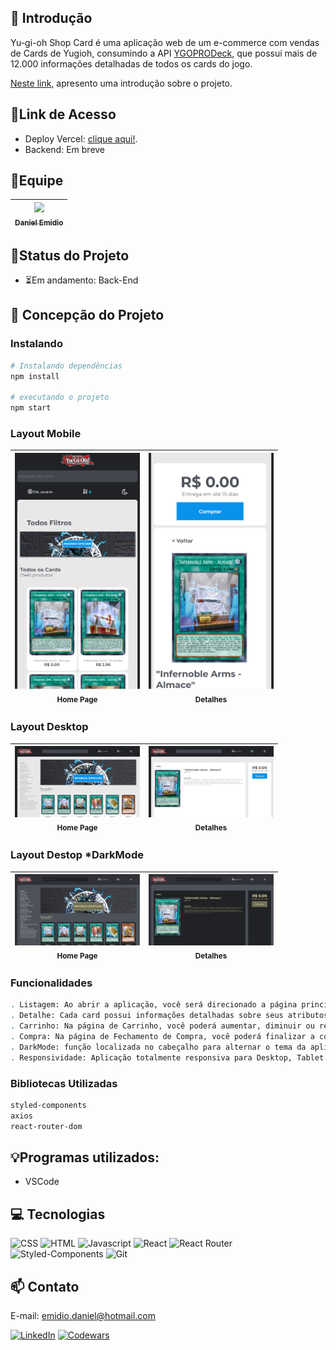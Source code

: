 ## 📖 Introdução

Yu-gi-oh Shop Card é uma aplicação web de um e-commerce com vendas de Cards de Yugioh, consumindo a API [YGOPRODeck](https://ygoprodeck.com/api-guide/), que possui mais de 12.000 informações detalhadas de todos os cards do jogo.

[Neste link](https://www.youtube.com/embed/KLZnIpEWjus), apresento uma introdução sobre o projeto.

## 🔗Link de Acesso
- Deploy Vercel: [clique aqui!](https://yu-gi-oh-shop-card.vercel.app/).
- Backend: Em breve

## 👥Equipe
| [<img src="https://avatars.githubusercontent.com/u/111311678?v=4" width=115><br><sub>Daniel Emidio</sub>](https://github.com/DanielEmidio1988) |
| :---: |

## 🧭Status do Projeto
- ⏳Em andamento: Back-End

## 📄 Concepção do Projeto

### Instalando
```bash
# Instalando dependências
npm install

# executando o projeto
npm start
```

### Layout Mobile

| <img src="./src/assets/readme/homepagemobile.png" width=200><br><sub>Home Page</sub> | <img src="./src/assets/readme/detailspagemobile.png" width=200><br><sub>Detalhes</sub> |
| :---: | :---: |

### Layout Desktop

| <img src="./src/assets/readme/homepagedesktop.png" width=200><br><sub>Home Page</sub> | <img src="./src/assets/readme/detailspagedesktop.png" width=200><br><sub>Detalhes</sub> |
| :---: | :---: |

### Layout Destop *DarkMode

| <img src="./src/assets/readme/homepagedesktopdarkmode.png" width=200><br><sub>Home Page</sub> | <img src="./src/assets/readme/detailspagedesktopdark.png" width=200><br><sub>Detalhes</sub> |
| :---: | :---: |

### Funcionalidades
```bash
. Listagem: Ao abrir a aplicação, você será direcionado a página principal, com a listagem de todos os cards disponiveis, sendo renderizado 24 cards por página.
. Detalhe: Cada card possui informações detalhadas sobre seus atributos, efeitos, entre outros que podem ser acessiveis ao clicar sobre o Card que deseja visualizar. O mesmo recurso permite adicionar o produto ao carrinho.
. Carrinho: Na página de Carrinho, você poderá aumentar, diminuir ou remover a quantidade de itens no carrinho. Com o cupom 'DEV', você terá o desconto de R$ 25 para compras acima de R$ 50. Para compras acima de R$ 25, o frete é gratuito.
. Compra: Na página de Fechamento de Compra, você poderá finalizar a compra e o carrinho e o pedido de compras serão finalizados. 
. DarkMode: função localizada no cabeçalho para alternar o tema da aplicação DarkMode ON/OFF;
. Responsividade: Aplicação totalmente responsiva para Desktop, Tablet e Celulares.
```

### Bibliotecas Utilizadas

```bash
styled-components
axios
react-router-dom
```

## 💡Programas utilizados:
- VSCode


## 💻 Tecnologias 

![CSS](https://img.shields.io/badge/CSS3-1572B6?style=for-the-badge&logo=css3&logoColor=white)
![HTML](https://img.shields.io/badge/HTML5-E34F26?style=for-the-badge&logo=html5&logoColor=white)
![Javascript](https://img.shields.io/badge/JavaScript-323330?style=for-the-badge&logo=javascript&logoColor=F7DF1E)
![React](https://img.shields.io/badge/React-20232A?style=for-the-badge&logo=react&logoColor=61DAFB)
![React Router](https://img.shields.io/badge/React_Router-CA4245?style=for-the-badge&logo=react-router&logoColor=white)
![Styled-Components](https://img.shields.io/badge/styled--components-DB7093?style=for-the-badge&logo=styled-components&logoColor=white)
![Git](https://img.shields.io/badge/GIT-E44C30?style=for-the-badge&logo=git&logoColor=white)


## 📫 Contato

E-mail: emidio.daniel@hotmail.com

[![LinkedIn](https://img.shields.io/badge/LinkedIn-0077B5?style=for-the-badge&logo=linkedin&logoColor=white)](https://www.linkedin.com/in/danielemidio1988/)
[![Codewars](https://img.shields.io/badge/Codewars-B1361E?style=for-the-badge&logo=Codewars&logoColor=white)](https://www.codewars.com/users/DanielEmidio1988)
